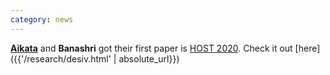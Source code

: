 ```yaml
---
category: news
---
```


<!-- This was the **second** on line meeting of the de.ci.phe.red LABS. Are we keeping busy ? -->
[**Aikata**]({{site.collections.team}}) and **Banashri** got their first paper is [HOST 2020](http://www.hostsymposium.org/). Check it out [here]({{'/research/desiv.html' | absolute_url}})